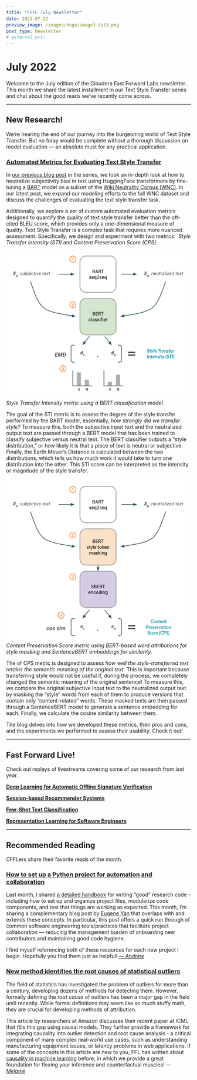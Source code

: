 ```yaml
---
title: "CFFL July Newsletter"
date: 2022-07-22
preview_image: /images/hugo/image3-tst3.png
post_type: Newsletter
# external_url: 
---
```


# July 2022

Welcome to the July edition of the Cloudera Fast Forward Labs newsletter. This month we share the latest installment in our Text Style Transfer series and chat about the good reads we’ve recently come across. 

---

## New Research!

We’re nearing the end of our journey into the burgeoning world of Text Style Transfer. But no foray would be complete without a thorough discussion on model evaluation — an absolute must for any practical application. 

### **[Automated Metrics for Evaluating Text Style Transfer](https://blog.fastforwardlabs.com/2022/07/11/automated-metrics-for-evaluating-text-style-transfer.html)**

In [our previous blog post](https://blog.fastforwardlabs.com/2022/05/05/neutralizing-subjectivity-bias-with-huggingface-transformers.html) in the series, we took an in-depth look at how to neutralize subjectivity bias in text using HuggingFace transformers by fine-tuning a [BART](https://huggingface.co/facebook/bart-base) model on a subset of the [Wiki Neutrality Corpus (WNC)](https://arxiv.org/pdf/1911.09709.pdf).  In our latest post, we expand our modeling efforts to the full WNC dataset and discuss the challenges of evaluating the text style transfer task. 

Additionally, we explore a set of custom automated evaluation metrics designed to quantify the quality of text style transfer better than the oft-cited BLEU score, which provides only a one-dimensional measure of quality. Text Style Transfer is a complex task that requires more nuanced assessment. Specifically, we design and experiment with two metrics:  *Style Transfer Intensity (STI)* and *Content Preservation Score (CPS).* 

![Style Transfer Intensity metric using a BERT classification model.](/images/hugo/image3-tst3.png)
*Style Transfer Intensity metric using a BERT classification model.*

The goal of the STI metric is to assess the degree of the style transfer performed by the BART model, essentially, *how strongly did we transfer style?*   To measure this, both the subjective input text and the neutralized output text are passed through a BERT model that has been trained to classify subjective versus neutral text.  The BERT classifier outputs a “style distribution,” or how likely it is that a piece of text is neutral or subjective.  Finally, the Earth Mover’s Distance is calculated between the two distributions, which tells us how much work it would take to turn one distribution into the other. This STI score can be interpreted as the intensity or magnitude of the style transfer. 

![Content Preservation Score metric using BERT-based word attributions for style masking and SentenceBERT embeddings for similarity.](/images/hugo/image5-tst3.png)
*Content Preservation Score metric using BERT-based word attributions for style masking and SentenceBERT embeddings for similarity.*

The of CPS metric is designed to assess *how well the style-transferred text retains the semantic meaning of the original text*. This is important because transferring style would not be useful if, during the process, we completely changed the semantic meaning of the original sentence!  To measure this, we compare the original subjective input text to the neutralized output text by masking the “style” words from each of them to produce versions that contain only “content-related” words. These masked texts are then passed through a SentenceBERT model to generate a sentence embedding for each. Finally, we calculate the cosine similarity between them. 

The blog delves into how we developed these metrics, their pros and cons, and the experiments we performed to assess their usability. Check it out! 

---

## Fast Forward Live!

Check out replays of livestreams covering some of our research from last year.

[**Deep Learning for Automatic Offline Signature Verification**](https://youtu.be/7_MlFxyPYSg)

[**Session-based Recommender Systems**](https://www.youtube.com/watch?v=JoRx6udpnbI)

[**Few-Shot Text Classification**](https://youtu.be/oLFqTj5FcEA)

**[Representation Learning for Software Engineers](https://youtu.be/o4gQLVzIm5U)**

---

## Recommended Reading

CFFLers share their favorite reads of the month.

### [**How to set up a Python project for automation and collaboration**](https://eugeneyan.com/writing/setting-up-python-project-for-automation-and-collaboration/)

Last month, I shared [a detailed handbook](https://goodresearch.dev/index.html) for writing “good” research code - including how to set up and organize project files, modularize code components, and test that things are working as expected. This month, I’m sharing a complementary blog post by [Eugene Yan](https://twitter.com/eugeneyan) that overlaps with and extends these concepts. In particular, this post offers a quick run through of common software engineering tools/practices that facilitate project collaboration — reducing the management burden of onboarding new contributors and maintaining good code hygiene. 

I find myself referencing both of these resources for each new project I begin. Hopefully you find them just as helpful! *[— Andrew](https://twitter.com/andrewrreed)*

### **[New method identifies the root causes of statistical outliers](https://www.amazon.science/blog/new-method-identifies-the-root-causes-of-statistical-outliers)**

The field of statistics has investigated the problem of outliers for more than a century, developing  dozens of methods for detecting them. However, formally defining the *root cause* of outliers has been a major gap in the field until recently.  While formal definitions may seem like so much stuffy math, they are crucial for developing methods of attribution. 

This article by researchers at Amazon discusses their recent paper at ICML that fills this gap using causal models. They further provide a framework for integrating causality into outlier detection and root cause analysis - a critical component of many complex real-world use cases, such as understanding manufacturing equipment issues, or latency problems in web applications.  If some of the concepts in this article are new to you, FFL has written about [causality in machine learning](https://ff13.fastforwardlabs.com/) before, in which we provide a great foundation for flexing your inference and counterfactual muscles!  — *[Melanie](https://www.linkedin.com/in/melanierbeck/)*